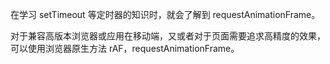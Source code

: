 

在学习 setTimeout 等定时器的知识时，就会了解到 requestAnimationFrame。

对于兼容高版本浏览器或应用在移动端，又或者对于页面需要追求高精度的效果，可以使用浏览器原生方法 rAF，requestAnimationFrame。


